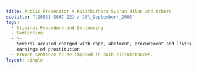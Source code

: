 ```yaml
---
title: Public Prosecutor v Kalathithara Subran Hilan and Others
subtitle: "[2003] SGHC 221 / 25\_September\_2003"
tags:
  - Criminal Procedure and Sentencing
  - Sentencing
  - >-
    Several accused charged with rape, abetment, procurement and living on the
    earnings of prostitution
  - Proper sentence to be imposed in such circumstances.
layout: single
---
```



